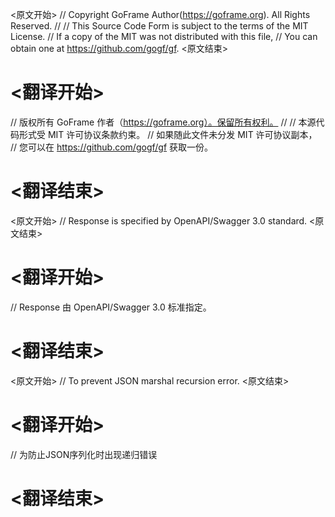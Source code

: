 
<原文开始>
// Copyright GoFrame Author(https://goframe.org). All Rights Reserved.
//
// This Source Code Form is subject to the terms of the MIT License.
// If a copy of the MIT was not distributed with this file,
// You can obtain one at https://github.com/gogf/gf.
<原文结束>

# <翻译开始>
// 版权所有 GoFrame 作者（https://goframe.org）。保留所有权利。
//
// 本源代码形式受 MIT 许可协议条款约束。
// 如果随此文件未分发 MIT 许可协议副本，
// 您可以在 https://github.com/gogf/gf 获取一份。
# <翻译结束>


<原文开始>
// Response is specified by OpenAPI/Swagger 3.0 standard.
<原文结束>

# <翻译开始>
// Response 由 OpenAPI/Swagger 3.0 标准指定。
# <翻译结束>


<原文开始>
// To prevent JSON marshal recursion error.
<原文结束>

# <翻译开始>
// 为防止JSON序列化时出现递归错误
# <翻译结束>

